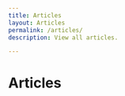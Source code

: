 ```yaml
---
title: Articles
layout: Articles
permalink: /articles/
description: View all articles.

---
```


# Articles